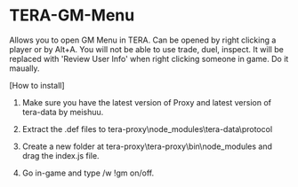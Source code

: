 # TERA-GM-Menu
Allows you to open GM Menu in TERA. Can be opened by right clicking a player or by Alt+A.
You will not be able to use trade, duel, inspect. It will be replaced with 'Review User Info' when right clicking someone in game. 
Do it maually.

[How to install]

1) Make sure you have the latest version of Proxy and latest version of tera-data by meishuu.

2) Extract the .def files to tera-proxy\node_modules\tera-data\protocol

3) Create a new folder at tera-proxy\tera-proxy\bin\node_modules and drag the index.js file.

4) Go in-game and type /w !gm on/off.


